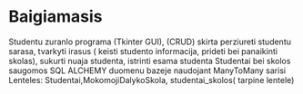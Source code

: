 # Baigiamasis
Studentu zuranlo programa (Tkinter GUI), (CRUD) skirta perziureti studentu sarasa, tvarkyti irasus ( keisti studento informacija, prideti bei panaikinti skolas), sukurti nuaja studenta, istrinti esama studenta
Studentai bei skolos saugomos SQL ALCHEMY duomenu bazeje naudojant ManyToMany sarisi 
Lenteles: Studentai,MokomojiDalykoSkola, studentai_skolos( tarpine lentele)
